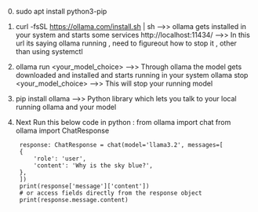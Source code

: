 0) sudo apt install python3-pip
1) curl -fsSL https://ollama.com/install.sh | sh     -->> ollama gets installed in your system and starts some services
   http://localhost:11434/                           -->> In this url its saying ollama running , need to figureout how to stop it , 
                                                          other than using systemctl
2) ollama run <your_model_choice>                    -->> Through ollama the model gets downloaded and installed and starts running in your system
   ollama stop <your_model_choice>                   -->> This will stop your running model
3) pip install ollama                                -->> Python library which lets you talk to your local running ollama and your model
4) Next Run this below code in python :
        from ollama import chat
        from ollama import ChatResponse

        response: ChatResponse = chat(model='llama3.2', messages=[
        {
            'role': 'user',
            'content': 'Why is the sky blue?',
        },
        ])
        print(response['message']['content'])
        # or access fields directly from the response object
        print(response.message.content)